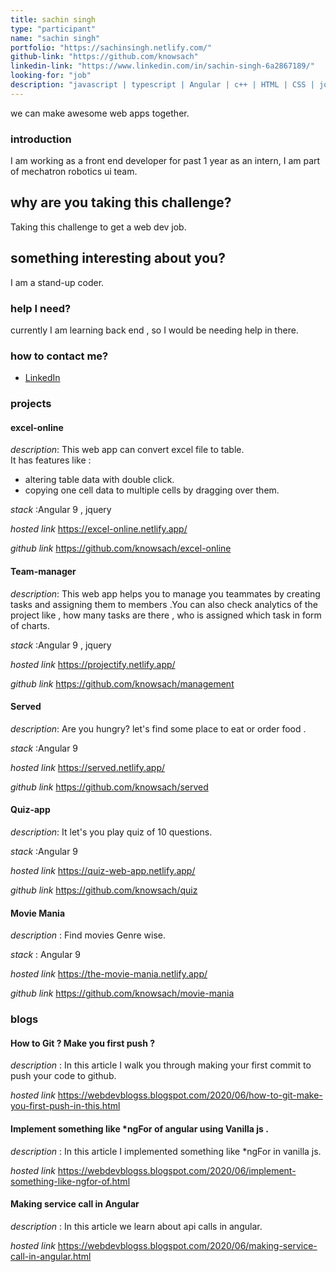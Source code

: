 ```yaml
---
title: sachin singh
type: "participant"
name: "sachin singh"
portfolio: "https://sachinsingh.netlify.com/"
github-link: "https://github.com/knowsach"
linkedin-link: "https://www.linkedin.com/in/sachin-singh-6a2867189/"
looking-for: "job"
description: "javascript | typescript | Angular | c++ | HTML | CSS | jquery | Git"
---
```


we can make awesome web apps together.

### introduction

I am working as a front end developer for past 1 year as an intern, I am part of mechatron robotics ui team.

## why are you taking this challenge?

Taking this challenge to get a web dev job.

## something interesting about you?

I am a stand-up coder.

### help I need?

currently I am learning back end , so I would be needing help in there.

### how to contact me?

- [LinkedIn](https://www.linkedin.com/in/sachin-singh-6a2867189/)

### projects

#### excel-online

_description_: This web app can convert excel file to table.  
It has features like :  
 - altering table data with double click.  
 - copying one cell data to multiple cells by dragging over them.

_stack_ :Angular 9 , jquery

_hosted link_ https://excel-online.netlify.app/

_github link_ https://github.com/knowsach/excel-online


#### Team-manager

_description_: This web app helps you to manage you teammates by creating tasks and assigning them to members .You can also check 
analytics of the project like , how many tasks are there , who is assigned which task in form of charts.

_stack_ :Angular 9 , jquery

_hosted link_ https://projectify.netlify.app/

_github link_ https://github.com/knowsach/management

#### Served

_description_: Are you hungry? let's find some place to eat or order food .

_stack_ :Angular 9 

_hosted link_ https://served.netlify.app/

_github link_ https://github.com/knowsach/served

#### Quiz-app

_description_: It let's you play quiz of 10 questions.

_stack_ :Angular 9 

_hosted link_ https://quiz-web-app.netlify.app/

_github link_ https://github.com/knowsach/quiz

#### Movie Mania

_description_ : Find movies Genre wise.

_stack_ : Angular 9

_hosted link_ https://the-movie-mania.netlify.app/

_github link_ https://github.com/knowsach/movie-mania

### blogs

#### How to Git ? Make you first push ?

_description_ : In this article I walk you through making your first commit to push your code to github.

_hosted link_ https://webdevblogss.blogspot.com/2020/06/how-to-git-make-you-first-push-in-this.html


#### Implement something like *ngFor of angular using Vanilla js .

_description_ : In this article I implemented something like *ngFor in vanilla js.

_hosted link_ https://webdevblogss.blogspot.com/2020/06/implement-something-like-ngfor-of.html

#### Making service call in Angular

_description_ : In this article we learn about api calls in angular.

_hosted link_ https://webdevblogss.blogspot.com/2020/06/making-service-call-in-angular.html

